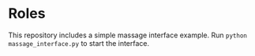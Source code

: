 # Roles

This repository includes a simple massage interface example.
Run `python massage_interface.py` to start the interface.
